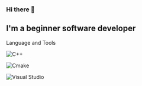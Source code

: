 ### Hi there 👋

## I'm a beginner software developer

Language and Tools

![C++](https://img.shields.io/badge/-C++-090909?style-for-the-badge&logo=C%2b%2b&logoColor=6296CC)

![Cmake](https://img.shields.io/badge/-Cmake-090909?style-for-the-badge&logo=Cmake&logoColor=6296CC)

![Visual Studio](https://img.shields.io/badge/-Microsoft%20Visual%20Studio-090909?style-for-the-badge&logo=Visual%20Studio)